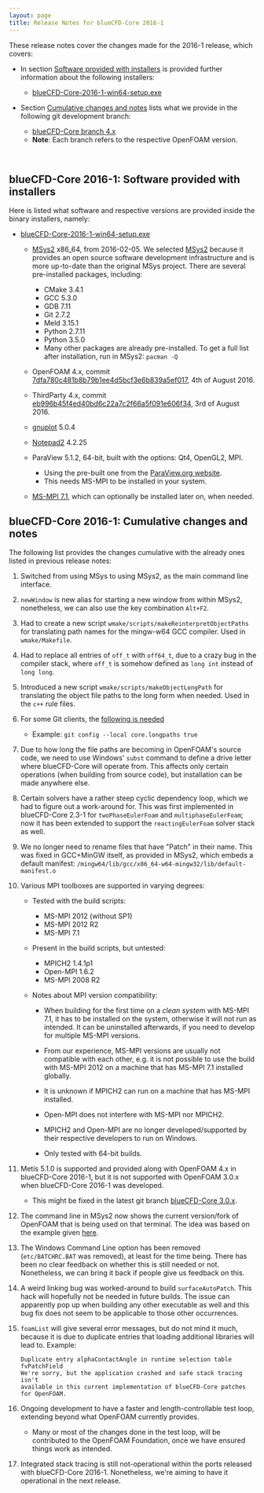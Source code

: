 ```yaml
---
layout: page
title: Release Notes for blueCFD-Core 2016-1
---
```


These release notes cover the changes made for the 2016-1 release, which covers:

  * In section [Software provided with installers](#bluecfd-core-2016-1-software-provided-with-installers)
  is provided further information about the following installers:
  
      * [blueCFD-Core-2016-1-win64-setup.exe](https://github.com/blueCFD/Core/releases/tag/blueCFD-Core-2016-1)

  * Section [Cumulative changes and notes](#bluecfd-core-2016-1-cumulative-changes-and-notes)
  lists what we provide in the following git development branch:

      * [blueCFD-Core branch 4.x](https://github.com/blueCFD/OpenFOAM-dev/tree/blueCFD-Core-4.x)
      * **Note**: Each branch refers to the respective OpenFOAM version.

<br>

## blueCFD-Core 2016-1: Software provided with installers

Here is listed what software and respective versions are provided inside the
binary installers, namely:

  * [blueCFD-Core-2016-1-win64-setup.exe](https://github.com/blueCFD/Core/releases/tag/blueCFD-Core-2016-1)

      * [MSys2](http://msys2.github.io/) x86_64, from 2016-02-05.
      We selected [MSys2](http://msys2.github.io/) because it provides an open
      source software development infrastructure and is more up-to-date than
      the original MSys project. There are several pre-installed packages,
      including:
          * CMake 3.4.1
          * GCC 5.3.0
          * GDB 7.11
          * Git 2.7.2
          * Meld 3.15.1
          * Python 2.7.11
          * Python 3.5.0
          * Many other packages are already pre-installed. To get a full list
          after installation, run in MSys2: `pacman -Q`

      * OpenFOAM 4.x, commit
      [7dfa780c481b8b79b1ee4d5bcf3e6b839a5ef017](https://github.com/OpenFOAM/OpenFOAM-4.x/commits/7dfa780c481b8b79b1ee4d5bcf3e6b839a5ef017),
      4th of August 2016.

      * ThirdParty 4.x, commit
      [eb996b45f4ed40bd6c22a7c2f66a5f091e606f34](https://github.com/OpenFOAM/ThirdParty-4.x/commits/eb996b45f4ed40bd6c22a7c2f66a5f091e606f34),
      3rd of August 2016.

      * [gnuplot](https://sourceforge.net/projects/gnuplot/files/gnuplot/5.0.4/) 5.0.4

      * [Notepad2](http://www.flos-freeware.ch/notepad2.html) 4.2.25

      * ParaView 5.1.2, 64-bit, built with the options: Qt4, OpenGL2, MPI.
          * Using the pre-built one from the [ParaView.org website](http://www.paraview.org/download/).
          * This needs MS-MPI to be installed in your system.

      * [MS-MPI 7.1](https://www.microsoft.com/en-us/download/details.aspx?id=52981),
      which can optionally be installed later on, when needed.


## blueCFD-Core 2016-1: Cumulative changes and notes

The following list provides the changes cumulative with the already ones listed
in previous release notes:

  1. Switched from using MSys to using MSys2, as the main command line interface.

  2. `newWindow` is new alias for starting a new window from within MSys2,
  nonetheless, we can also use the key combination `Alt+F2`.

  3. Had to create a new script `wmake/scripts/makeReinterpretObjectPaths` for
  translating path names for the mingw-w64 GCC compiler. Used in `wmake/Makefile`.

  4. Had to replace all entries of `off_t` with `off64_t`, due to a crazy bug
  in the compiler stack, where `off_t` is somehow defined as `long int` instead
  of `long long`.

  5. Introduced a new script `wmake/scripts/makeObjectLongPath` for translating
  the object file paths to the long form when needed. Used in the `c++` rule
  files.

  6. For some Git clients, the [following is needed](https://github.com/msysgit/msysgit/wiki/Git-cannot-create-a-file-or-directory-with-a-long-path)

      * Example: `git config --local core.longpaths true`

  7. Due to how long the file paths are becoming in OpenFOAM's source code, we
  need to use Windows' `subst` command to define a drive letter where
  blueCFD-Core will operate from. This affects only certain operations (when
  building from source code), but installation can be made anywhere else.

  8. Certain solvers have a rather steep cyclic dependency loop, which we had
  to figure out a work-around for. This was first implemented in blueCFD-Core
  2.3-1 for `twoPhaseEulerFoam` and `multiphaseEulerFoam`; now it has been
  extended to support the `reactingEulerFoam` solver stack as well.

  9. We no longer need to rename files that have "Patch" in their name. This was
  fixed in GCC+MinGW itself, as provided in MSys2, which embeds a default manifest:
  `/mingw64/lib/gcc/x86_64-w64-mingw32/lib/default-manifest.o`

  10. Various MPI toolboxes are supported in varying degrees:

      * Tested with the build scripts:
          * MS-MPI 2012 (without SP1)
          * MS-MPI 2012 R2
          * MS-MPI 7.1

      * Present in the build scripts, but untested:
          * MPICH2 1.4.1p1
          * Open-MPI 1.6.2
          * MS-MPI 2008 R2

      * Notes about MPI version compatibility:
          * When building for the first time on a _clean system_ with MS-MPI 7.1, it
          has to be installed on the system, otherwise it will not run as intended.
          It can be uninstalled afterwards, if you need to develop for multiple
          MS-MPI versions.

          * From our experience, MS-MPI versions are usually not compatible with
          each other, e.g. it is not possible to use the build with MS-MPI 2012 on
          a machine that has MS-MPI 7.1 installed globally.
          
          * It is unknown if MPICH2 can run on a machine that has MS-MPI installed.

          * Open-MPI does not interfere with MS-MPI nor MPICH2.

          * MPICH2 and Open-MPI are no longer developed/supported by their
          respective developers to run on Windows.

          * Only tested with 64-bit builds.

  11. Metis 5.1.0 is supported and provided along with OpenFOAM 4.x in
  blueCFD-Core 2016-1, but it is not supported with OpenFOAM 3.0.x when
  blueCFD-Core 2016-1 was developed.

      * This might be fixed in the latest git branch
      [blueCFD-Core 3.0.x](https://github.com/blueCFD/OpenFOAM-dev/tree/blueCFD-Core-3.0.x).

  12. The command line in MSys2 now shows the current version/fork of OpenFOAM
  that is being used on that terminal. The idea was based on the example given
  [here](https://openfoamwiki.net/index.php/Tip/Foam_version_in_shell_prompt).

  13. The Windows Command Line option has been removed (`etc/BATCHRC.BAT` was
  removed), at least for the time being. There has been no clear feedback on
  whether this is still needed or not. Nonetheless, we can bring it back if
  people give us feedback on this.

  14. A weird linking bug was worked-around to build `surfaceAutoPatch`.
  This hack will hopefully not be needed in future builds. The issue can
  apparently pop up when building any other executable as well and this bug fix
  does not seem to be applicable to those other occurrences.

  15. `foamList` will give several error messages, but do not mind it much,
  because it is due to duplicate entries that loading additional libraries will
  lead to. Example:

      ```
      Duplicate entry alphaContactAngle in runtime selection table fvPatchField
      We're sorry, but the application crashed and safe stack tracing isn't
      available in this current implementation of blueCFD-Core patches for OpenFOAM.
      ```

  16. Ongoing development to have a faster and length-controllable test loop,
  extending beyond what OpenFOAM currently provides.

      * Many or most of the changes done in the test loop, will be contributed to
      the OpenFOAM Foundation, once we have ensured things work as intended.

  17. Integrated stack tracing is still not-operational within the ports released
  with blueCFD-Core 2016-1. Nonetheless, we're aiming to have it operational in
  the next release.
